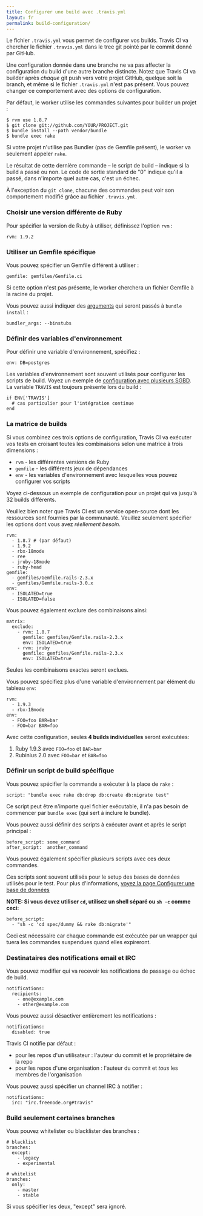 ```yaml
---
title: Configurer une build avec .travis.yml
layout: fr
permalink: build-configuration/
---
```


Le fichier `.travis.yml` vous permet de configurer vos builds. Travis CI va chercher le fichier `.travis.yml` dans le tree git pointé par le commit donné par GitHub.

Une configuration donnée dans une branche ne va pas affecter la configuration du build d'une autre branche distincte. Notez que Travis CI va builder après <em>chaque</em> git push vers votre projet GitHub, quelque soit la branch, et même si le fichier `.travis.yml` n'est pas présent. Vous pouvez changer ce comportement avec des options de configuration.

Par défaut, le worker utilise les commandes suivantes pour builder un projet :

    $ rvm use 1.8.7
    $ git clone git://github.com/YOUR/PROJECT.git
    $ bundle install --path vendor/bundle
    $ bundle exec rake

Si votre projet n'utilise pas Bundler (pas de Gemfile présent), le worker va seulement appeler `rake`.

Le résultat de cette dernière commande – le script de build – indique si la build a passé ou non. Le code de sortie standard de "0" indique qu'il a passé, dans n'importe quel autre cas, c'est un échec.

À l'exception du `git clone`, chacune des commandes peut voir son comportement modifié grâce au fichier `.travis.yml`.

<h3>Choisir une version différente de Ruby</h3>

Pour spécifier la version de Ruby à utiliser, définissez l'option `rvm` :

    rvm: 1.9.2

<h3>Utiliser un Gemfile spécifique</h3>

Vous pouvez spécifier un Gemfile différent à utiliser :

    gemfile: gemfiles/Gemfile.ci

Si cette option n'est pas présente, le worker cherchera un fichier Gemfile à la racine du projet.

Vous pouvez aussi indiquer des <a href="http://gembundler.com/man/bundle-install.1.html">arguments</a> qui seront passés à `bundle install` :

    bundler_args: --binstubs

<h3>Définir des variables d'environnement</h3>

Pour définir une variable d'environnement, spécifiez :

    env: DB=postgres

Les variables d'environnement sont souvent utilisés pour configurer les scripts de build. Voyez un exemple de <a href="/fr/docs/user/database-setup/#multiple-database-systems">configuration avec plusieurs SGBD</a>. La variable `TRAVIS` est toujours présente lors du build :

    if ENV['TRAVIS']
      # cas particulier pour l'intégration continue
    end
    
<h3>La matrice de builds</h3>

Si vous combinez ces trois options de configuration, Travis CI va exécuter vos tests en croisant toutes les combinaisons selon une matrice à trois dimensions :

* `rvm` - les différentes versions de Ruby
* `gemfile` - les différents jeux de dépendances
* `env` - les variables d'environnement avec lesquelles vous pouvez configurer vos scripts

Voyez ci-dessous un exemple de configuration pour un projet qui va jusqu'à 32 builds différents.

Veuillez bien noter que Travis CI est un service open-source dont les ressources sont fournies par la communauté. Veuillez seulement spécifier les options dont vous avez <em>réellement besoin</em>.

    rvm:
      - 1.8.7 # (par défaut)
      - 1.9.2
      - rbx-18mode
      - ree
      - jruby-18mode
      - ruby-head
    gemfile:
      - gemfiles/Gemfile.rails-2.3.x
      - gemfiles/Gemfile.rails-3.0.x
    env:
      - ISOLATED=true
      - ISOLATED=false


Vous pouvez également exclure des combinaisons ainsi:

    matrix:
      exclude:
        - rvm: 1.8.7
          gemfile: gemfiles/Gemfile.rails-2.3.x
          env: ISOLATED=true
        - rvm: jruby
          gemfile: gemfiles/Gemfile.rails-2.3.x
          env: ISOLATED=true

Seules les combinaisons exactes seront exclues.

Vous pouvez spécifiez plus d'une variable d'environnement par élément du tableau `env`:

    rvm:
      - 1.9.3
      - rbx-18mode
    env:
      - FOO=foo BAR=bar
      - FOO=bar BAR=foo

Avec cette configuration, seules **4 builds individuelles** seront exécutées:

1. Ruby 1.9.3 avec `FOO=foo` et `BAR=bar`
1. Rubinius 2.0 avec `FOO=bar` et `BAR=foo`

<h3>Définir un script de build spécifique</h3>

Vous pouvez spécifier la commande a exécuter à la place de `rake` :

    script: "bundle exec rake db:drop db:create db:migrate test"

Ce script peut être n'importe quel fichier exécutable, il n'a pas besoin de commencer par `bundle exec` (qui sert à inclure le bundle).

Vous pouvez aussi définir des scripts à exécuter avant et après le script principal :

    before_script: some_command
    after_script:  another_command

Vous pouvez également spécifier plusieurs scripts avec ces deux commandes.

Ces scripts sont souvent utilisés pour le setup des bases de données utilisés pour le test. Pour plus d'informations, <a href="/fr/docs/user/database-setup/">voyez la page Configurer une base de données</a>

**NOTE: Si vous devez utiliser `cd`, utilisez un shell séparé ou `sh -c` comme ceci:**

    before_script:
      - "sh -c 'cd spec/dummy && rake db:migrate'"

Ceci est nécessaire car chaque commande est exécutée par un wrapper qui
tuera les commandes suspendues quand elles expireront.

<h3>Destinataires des notifications email et IRC</h3>

Vous pouvez modifier qui va recevoir les notifications de passage ou échec de build.

    notifications:
      recipients:
        - one@example.com
        - other@example.com

Vous pouvez aussi désactiver entièrement les notifications :

    notifications:
      disabled: true

Travis CI notifie par défaut :

* pour les repos d'un utilisateur : l'auteur du commit et le propriétaire de la repo
* pour les repos d'une organisation : l'auteur du commit et <em>tous</em> les membres de l'organisation

Vous pouvez aussi spécifier un channel IRC à notifier :

    notifications:
      irc: "irc.freenode.org#travis"

<h3>Build seulement certaines branches</h3>

Vous pouvez whitelister ou blacklister des branches :

    # blacklist
    branches:
      except:
        - legacy
        - experimental

    # whitelist
    branches:
      only:
        - master
        - stable

Si vous spécifier les deux, "except" sera ignoré.
